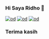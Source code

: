 ### Hi Saya Ridho 👋
[![od](https://telegra.ph/file/7b393c57364be6fdfd323.png)](https://t.me/OdierBambi)
[![od](https://telegra.ph/file/e2c43508b9f5642572454.png)](https://t.me/OdierBambi)
[![od](https://telegra.ph/file/704e6fa48d4a8ba7f0a4e.png)](https://t.me/OdierBambi)


### Terima kasih

